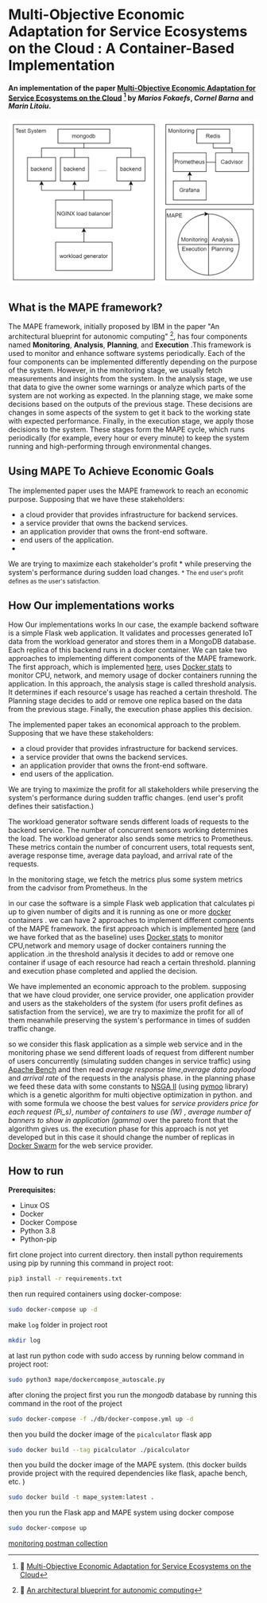 # Multi-Objective Economic Adaptation for Service Ecosystems on the Cloud : A Container-Based Implementation

#### An implementation of the paper [Multi-Objective Economic Adaptation for Service Ecosystems on the Cloud](./res/TSC2017.pdf) [^our] by *Marios Fokaefs*, *Cornel Barna* and *Marin Litoiu*.

![diagram](./res/mape_diagram.png)


## What is the MAPE framework?

The MAPE framework, initially proposed by IBM in the paper "An architectural blueprint for autonomic computing" [^mape], has four components named **Monitoring**, 
**Analysis**,
**Planning**, and 
**Execution** .This framework is used to monitor and enhance software systems periodically. Each of the four components can be implemented differently depending on the purpose of the system. However, in the monitoring stage, we usually fetch measurements and insights from the system. In the analysis stage, we use that data to give the owner some warnings or analyze which parts of the system are not working as expected. In the planning stage, we make some decisions based on the outputs of the previous stage. These decisions are changes in some aspects of the system to get it back to the working state with expected performance. Finally, in the execution stage, we apply those decisions to the system. These stages form the MAPE cycle, which runs periodically (for example, every hour or every minute) to keep the system running and high-performing through environmental changes.

## Using MAPE To Achieve Economic Goals

The implemented paper uses the MAPE framework to reach an economic purpose. Supposing that we have these stakeholders:
- a cloud provider that provides infrastructure for backend services.
- a service provider that owns the backend services.
- an application provider that owns the front-end software.
- end users of the application.
- 
We are trying to maximize each stakeholder's profit * while preserving the system's performance during sudden load changes.
<small>* The end user's profit defines as the user's satisfaction. </small>


## How Our implementations works

How Our implementations works
In our case, the example backend software is a simple Flask web application. It validates and processes generated IoT data from the workload generator and stores them in a MongoDB database.
Each replica of this backend runs in a docker container.
We can take two approaches to implementing different components of the MAPE framework. 
The first approach, which is implemented [here](https://github.com/Vlaquit/EASE-MAPE-System), uses [Docker stats](https://docs.docker.com/engine/reference/commandline/stats/) to monitor CPU, network, and memory usage of docker containers running the application. In this approach, the analysis stage is called threshold analysis. It determines if each resource's usage has reached a certain threshold. The Planning stage decides to add or remove one replica 
based on the data from the previous stage. Finally, the execution phase applies this decision.

The implemented paper takes an economical approach to the problem. Supposing that we have these stakeholders: 
- a cloud provider that provides infrastructure for backend services.
- a service provider that owns the backend services.
- an application provider that owns the front-end software.
- end users of the application.

We are trying to maximize the profit for all stakeholders while preserving the system's performance during sudden traffic changes. (end user's profit defines their satisfaction.)

The workload generator software sends different loads of requests to the backend service. The number of concurrent sensors working determines the load. The workload generator also sends some metrics to Prometheus. These metrics contain the number of concurrent users, total requests sent, average response time, average data payload, and arrival rate of the requests.

In the monitoring stage, we fetch the metrics plus some system metrics from the cadvisor from Prometheus. In the


in our case the software is a simple Flask web application that calculates pi up to given number of digits and it is running as one or more [docker](https://www.docker.com/) containers . we can have 2 approaches to implement different components of the MAPE framework. the first approach which is implemented [here](https://github.com/Vlaquit/EASE-MAPE-System) (and we have forked that as the baseline) uses [Docker stats](https://docs.docker.com/engine/reference/commandline/stats/) to monitor CPU,network and memory usage of docker containers running the application .in the threshold analysis it decides to add or remove one container if usage of each resource had reach a certain threshold. planning and execution phase completed and applied the decision.

We have implemented an economic approach to the problem. supposing that we have cloud provider, one service provider, one application provider and users as the stakeholders of the system (for users profit defines as satisfaction from the service), we are try to maximize the profit for all of them meanwhile preserving the system's performance in times of sudden traffic change.

so we consider this flask application as a simple web service and in the monitoring phase we send different loads of request from different number of users concurrently (simulating sudden changes in service traffic) using [Apache Bench](https://en.wikipedia.org/wiki/ApacheBench) and then read *average response time*,*average data payload* and *arrival rate* of the requests in the analysis phase. in the planning phase we feed these data with some constants to [NSGA II](https://www.sciencedirect.com/science/article/pii/S1877705811022466) (using [pymoo](https://pymoo.org/) library) which is a genetic algorithm for multi objective optimization in python. and with some formula we choose the best values for *service providers price for each request (Pi_s)*, *number of containers to use (W)* , *average number of banners to show in application (gamma)* over the pareto front that the algorithm gives us. the execution phase for this approach is not yet developed but in this case it should change the number of replicas in [Docker Swarm](https://docs.docker.com/engine/swarm/) for the web service provider.

## How to run

**Prerequisites:**

- Linux OS
- Docker
- Docker Compose
- Python 3.8
- Python-pip

firt clone project into current directory. then install python requirements using pip by running this command in project root:

```bash
pip3 install -r requirements.txt
```

then run required containers using docker-compose:

```bash
sudo docker-compose up -d
```
make `log` folder in project root

```bash
mkdir log
```
at last run python code with sudo access by running below command in project root:

```bash
sudo python3 mape/dockercompose_autoscale.py
```
after cloning the project first you run the *mongodb* database by running this command in the root of the project

```bash
sudo docker-compose -f ./db/docker-compose.yml up -d
```

then you build the docker image of the `picalculator` flask app

```bash
sudo docker build --tag picalculator ./picalculator
```

then you build the docker image of the MAPE system. (this docker builds provide project with the required dependencies like flask, apache bench, etc. )

```bash
sudo docker build -t mape_system:latest .
```

then you run the Flask app and MAPE system using docker compose

```bash
sudo docker-compose up
```

[monitoring postman collection](https://documenter.getpostman.com/view/16768507/UyrHesw8)

[^our]: :page_facing_up: [Multi-Objective Economic Adaptation for Service Ecosystems on the Cloud](./res/TSC2017.pdf)

[^mape]: :page_facing_up: [An architectural blueprint for autonomic computing](https://www.semanticscholar.org/paper/An-architectural-blueprint-for-autonomic-computing-Sinreich/47c37d43f43e2be57f6f2bc668979f784911e953)